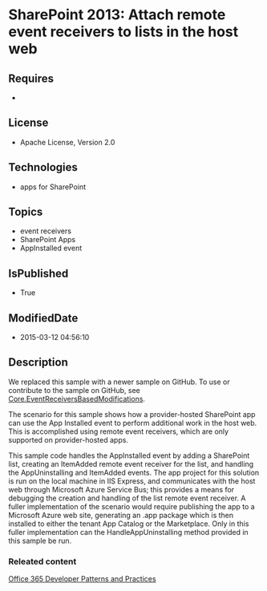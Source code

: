 # SharePoint 2013: Attach remote event receivers to lists in the host web
## Requires
* 
## License
* Apache License, Version 2.0
## Technologies
* apps for SharePoint
## Topics
* event receivers
* SharePoint Apps
* AppInstalled event
## IsPublished
* True
## ModifiedDate
* 2015-03-12 04:56:10
## Description

<p>We replaced this sample with a newer sample on GitHub. To use or contribute to the sample on GitHub, see
<a href="https://github.com/Lauragra/PnP/tree/master/Samples/Provisioning.OnPrem.Async">
Core.EventReceiversBasedModifications</a>.</p>
<p>The scenario for this sample shows how a provider-hosted SharePoint app can use the App Installed event to perform additional work in the host web. This is accomplished using remote event receivers, which are only supported on provider-hosted apps.</p>
<p>This sample code handles the&nbsp;AppInstalled&nbsp;event by adding a SharePoint list, creating an&nbsp;ItemAdded&nbsp;remote event receiver for the list, and handling the&nbsp;AppUninstalling&nbsp;and&nbsp;ItemAdded&nbsp;events. The app project for this
 solution is run on the local machine in IIS Express, and communicates with the host web through Microsoft Azure Service Bus; this provides a means for debugging the creation and handling of the list remote event receiver. A fuller implementation of the scenario
 would require publishing the app to a Microsoft Azure web site, generating an .app package which is then installed to either the tenant App Catalog or the Marketplace. Only in this fuller implementation can the&nbsp;HandleAppUninstalling&nbsp;method provided
 in this sample be run.</p>
<h3>Releated content</h3>
<p><a href="https://github.com/OfficeDev/PnP/tree/master/Samples/Core.DataStorageModels">Office 365 Developer Patterns and Practices</a></p>
